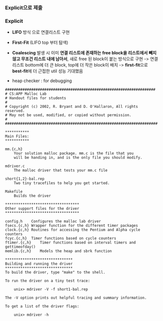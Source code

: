 ### Explicit으로 제출
### **Explicit** 

- **LIFO** 방식 으로 연결리스트 구현
- **First-Fit** (LIFO top 부터 탐색)
- **Coalescing** 발생 시 이미 **연결 리스트에 존재하는 free block을 리스트에서 빼지 않고 무조건 리스트 내에 남아서**, 새로 free 된 block이 붙는 방식으로 구현 
-> 연결 리스트 bottom에 더 큰 block, top에 더 작은 block이 배치 
-> **first-fit**으로 **best-fit**에 더 근접한 util 성능 기대했음

- heap checker : for debugging

```
#####################################################################
# CS:APP Malloc Lab
# Handout files for students
#
# Copyright (c) 2002, R. Bryant and D. O'Hallaron, All rights reserved.
# May not be used, modified, or copied without permission.
#
######################################################################

***********
Main Files:
***********

mm.{c,h}	
	Your solution malloc package. mm.c is the file that you
	will be handing in, and is the only file you should modify.

mdriver.c	
	The malloc driver that tests your mm.c file

short{1,2}-bal.rep
	Two tiny tracefiles to help you get started. 

Makefile	
	Builds the driver

**********************************
Other support files for the driver
**********************************

config.h	Configures the malloc lab driver
fsecs.{c,h}	Wrapper function for the different timer packages
clock.{c,h}	Routines for accessing the Pentium and Alpha cycle counters
fcyc.{c,h}	Timer functions based on cycle counters
ftimer.{c,h}	Timer functions based on interval timers and gettimeofday()
memlib.{c,h}	Models the heap and sbrk function

*******************************
Building and running the driver
*******************************
To build the driver, type "make" to the shell.

To run the driver on a tiny test trace:

	unix> mdriver -V -f short1-bal.rep

The -V option prints out helpful tracing and summary information.

To get a list of the driver flags:

	unix> mdriver -h
```
